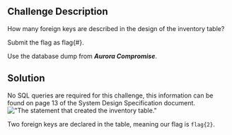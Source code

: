 ## Challenge Description
How many foreign keys are described in the design of the inventory table?

Submit the flag as flag{#}.

Use the database dump from ***Aurora Compromise***.

## Solution
No SQL queries are required for this challenge, this information can be found on page 13 of the System Design Specification document.
!["The statement that created the inventory table."](/files/images/foreignkeys.png)

Two foreign keys are declared in the table, meaning our flag is ```flag{2}```.